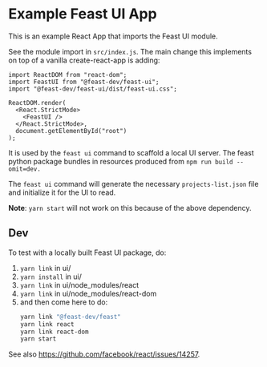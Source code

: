 # Example Feast UI App

This is an example React App that imports the Feast UI module. 

See the module import in `src/index.js`. The main change this implements on top of a vanilla create-react-app is adding:

```tsx
import ReactDOM from "react-dom";
import FeastUI from "@feast-dev/feast-ui";
import "@feast-dev/feast-ui/dist/feast-ui.css";

ReactDOM.render(
  <React.StrictMode>
    <FeastUI />
  </React.StrictMode>,
  document.getElementById("root")
);
```

It is used by the `feast ui` command to scaffold a local UI server. The feast python package bundles in resources produced from `npm run build --omit=dev.` 

The `feast ui` command will generate the necessary `projects-list.json` file and initialize it for the UI to read.


**Note**: `yarn start` will not work on this because of the above dependency.

## Dev
To test with a locally built Feast UI package, do:
1. `yarn link` in ui/ 
2. `yarn install` in ui/
3. `yarn link` in ui/node_modules/react
4. `yarn link` in ui/node_modules/react-dom
5. and then come here to do:
   ```bash
   yarn link "@feast-dev/feast"
   yarn link react
   yarn link react-dom
   yarn start
   ```

See also https://github.com/facebook/react/issues/14257.